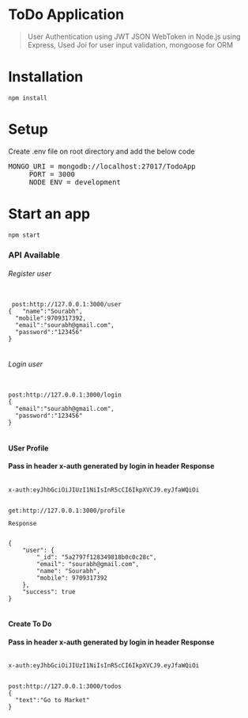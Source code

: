 <h1>ToDo Application</h1>
<blockquote>
<p>User Authentication using JWT JSON WebToken in Node.js using Express, Used Joi for user input validation, mongoose for ORM</p>
</blockquote>
<h1>Installation</h1>
<code>npm install</code>
<h1>Setup</h1>
<p>Create .env file on root directory and add the below code</p>
<pre>MONGO_URI = mongodb://localhost:27017/TodoApp
     PORT = 3000
     NODE_ENV = development</pre>
<h1>Start an app</h2>
<code>npm start</code>
<h3>API Available</h3>
<h6>Register user</h6>
<pre>
<code>
 post:http://127.0.0.1:3000/user
{   "name":"Sourabh",
  "mobile":9709317392,
  "email":"sourabh@gmail.com",
  "password":"123456"
}
</code>
</pre>
<h6>Login user</h6>
<pre>
<code>
post:http://127.0.0.1:3000/login
{
  "email":"sourabh@gmail.com",
  "password":"123456"
}
</code>
</pre>
<h4>USer Profile</h6>
<h4>Pass in header x-auth generated by login in header Response</h6>
<pre><code>
x-auth:eyJhbGciOiJIUzI1NiIsInR5cCI6IkpXVCJ9.eyJfaWQiOi</code></pre>
<pre>
<code>
get:http://127.0.0.1:3000/profile
<p>Response</p>
{
    "user": {
        "_id": "5a2797f128349818b0c0c28c",
        "email": "sourabh@gmail.com",
        "name": "Sourabh",
        "mobile": 9709317392
    },
    "success": true
}
</code>
</pre>
<h4>Create To Do</h6>
<h4>Pass in header x-auth generated by login in header Response</h6>
<pre><code>
x-auth:eyJhbGciOiJIUzI1NiIsInR5cCI6IkpXVCJ9.eyJfaWQiOi</code></pre>
<pre>
<code>
post:http://127.0.0.1:3000/todos
{
  "text":"Go to Market"
}
</code>
</pre>
